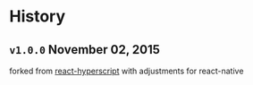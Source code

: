 # History

## `v1.0.0` November 02, 2015

forked from [react-hyperscript](https://github.com/mlmorg/react-hyperscript/blob/master/CHANGELOG.md)
with adjustments for react-native
